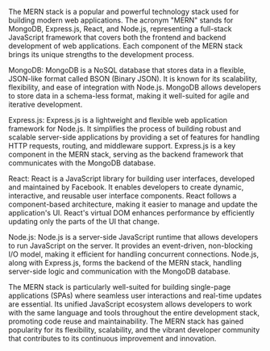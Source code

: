 The MERN stack is a popular and powerful technology stack used for building modern web applications. The acronym "MERN" stands for MongoDB, Express.js, React, and Node.js, representing a full-stack JavaScript framework that covers both the frontend and backend development of web applications. Each component of the MERN stack brings its unique strengths to the development process.

MongoDB: MongoDB is a NoSQL database that stores data in a flexible, JSON-like format called BSON (Binary JSON). It is known for its scalability, flexibility, and ease of integration with Node.js. MongoDB allows developers to store data in a schema-less format, making it well-suited for agile and iterative development.

Express.js: Express.js is a lightweight and flexible web application framework for Node.js. It simplifies the process of building robust and scalable server-side applications by providing a set of features for handling HTTP requests, routing, and middleware support. Express.js is a key component in the MERN stack, serving as the backend framework that communicates with the MongoDB database.

React: React is a JavaScript library for building user interfaces, developed and maintained by Facebook. It enables developers to create dynamic, interactive, and reusable user interface components. React follows a component-based architecture, making it easier to manage and update the application's UI. React's virtual DOM enhances performance by efficiently updating only the parts of the UI that change.

Node.js: Node.js is a server-side JavaScript runtime that allows developers to run JavaScript on the server. It provides an event-driven, non-blocking I/O model, making it efficient for handling concurrent connections. Node.js, along with Express.js, forms the backend of the MERN stack, handling server-side logic and communication with the MongoDB database.

The MERN stack is particularly well-suited for building single-page applications (SPAs) where seamless user interactions and real-time updates are essential. Its unified JavaScript ecosystem allows developers to work with the same language and tools throughout the entire development stack, promoting code reuse and maintainability. The MERN stack has gained popularity for its flexibility, scalability, and the vibrant developer community that contributes to its continuous improvement and innovation.





